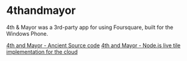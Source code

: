 # 4thandmayor
4th &amp; Mayor was a 3rd-party app for using Foursquare, built for the Windows Phone.

[4th and Mayor - Ancient Source code](https://github.com/jeffwilcox/4thandmayor-ancient)
[4th and Mayor - Node.js live tile implementation for the cloud](https://github.com/jeffwilcox/4th-cloud/tree/master)

